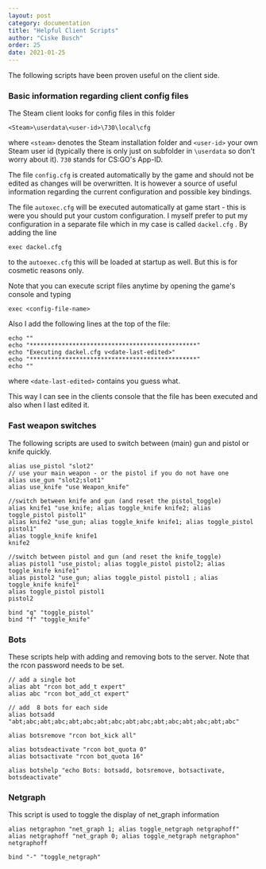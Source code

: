 ```yaml
---
layout: post
category: documentation
title: "Helpful Client Scripts"
author: "Ciske Busch"
order: 25
date: 2021-01-25
---
```


The following scripts have been proven useful on the client side.

### Basic information regarding client config files ###

The Steam client looks for config files in this folder

    <Steam>\userdata\<user-id>\730\local\cfg

where `<steam>` denotes the Steam installation folder and `<user-id>` your own Steam user id (typically there is only just on subfolder in `\userdata` so don't worry about it). `730` stands for CS:GO's App-ID.

The file `config.cfg` is created automatically by the game and should not be edited as changes will be  overwritten. It is however a source of useful information regarding the current configuration and possible key bindings.

The file `autoxec.cfg` will be executed automatically at game start - this is were you should put your custom configuration. I myself prefer to put my configuration in a separate file which in my case is called `dackel.cfg` . By adding the line

    exec dackel.cfg

to the `autoexec.cfg` this will be loaded at startup as well. But this is for cosmetic reasons only.

Note that you can execute script files anytime by opening the game's console and typing

    exec <config-file-name>

Also I add the following lines at the top of the file:

    echo ""
    echo "***********************************************"
    echo "Executing dackel.cfg v<date-last-edited>"
    echo "***********************************************"
    echo ""

where `<date-last-edited>` contains you guess what.

This way I can see in the clients console that the file has been executed and also when I last edited it.


### Fast weapon switches ###

The following scripts are used to switch between (main) gun and pistol or knife quickly.

    alias use_pistol "slot2"
    // use your main weapon - or the pistol if you do not have one
    alias use_gun "slot2;slot1"
    alias use_knife "use Weapon_knife"

    //switch between knife and gun (and reset the pistol_toggle)
    alias knife1 "use_knife; alias toggle_knife knife2; alias toggle_pistol pistol1"
    alias knife2 "use_gun; alias toggle_knife knife1; alias toggle_pistol pistol1"
    alias toggle_knife knife1
    knife2

    //switch between pistol and gun (and reset the knife_toggle)
    alias pistol1 "use_pistol; alias toggle_pistol pistol2; alias toggle_knife knife1"
    alias pistol2 "use_gun; alias toggle_pistol pistol1	; alias toggle_knife knife1"
    alias toggle_pistol pistol1
    pistol2

    bind "q" "toggle_pistol"
    bind "f" "toggle_knife"


### Bots ###

These scripts help with adding and removing bots to the server. Note that the rcon password needs to be set.

    // add a single bot
    alias abt "rcon bot_add_t expert"
    alias abc "rcon bot_add_ct expert"

    // add  8 bots for each side
    alias botsadd "abt;abc;abt;abc;abt;abc;abt;abc;abt;abc;abt;abc;abt;abc;abt;abc"

    alias botsremove "rcon bot_kick all"

    alias botsdeactivate "rcon bot_quota 0"
    alias botsactivate "rcon bot_quota 16"

    alias botshelp "echo Bots: botsadd, botsremove, botsactivate, botsdeactivate"


### Netgraph ####

This script is used to toggle the display of net_graph information

    alias netgraphon "net_graph 1; alias toggle_netgraph netgraphoff"
    alias netgraphoff "net_graph 0; alias toggle_netgraph netgraphon"
    netgraphoff

    bind "-" "toggle_netgraph"

